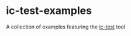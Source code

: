 # ic-test-examples
A collection of examples featuring the [ic-test](https://github.com/wasm-forge/ic-test) tool
